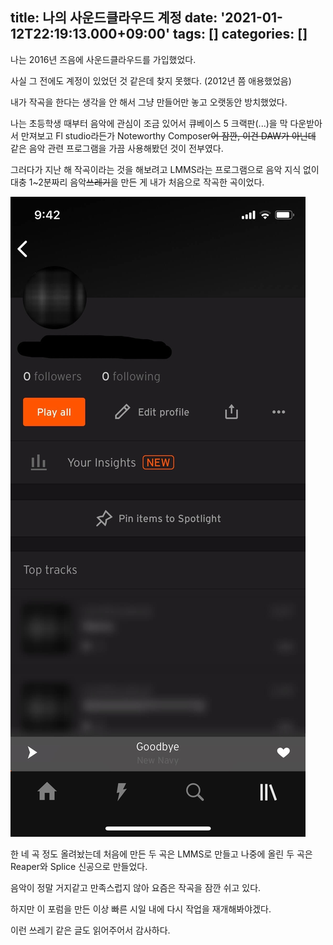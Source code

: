 title: 나의 사운드클라우드 계정
date: '2021-01-12T22:19:13.000+09:00'
tags: []
categories: []
---
나는 2016년 즈음에 사운드클라우드를 가입했었다.

사실 그 전에도 계정이 있었던 것 같은데 찾지 못했다. (2012년 쯤 애용했었음)

내가 작곡을 한다는 생각을 안 해서 그냥 만들어만 놓고 오랫동안 방치했었다.

나는 초등학생 때부터 음악에 관심이 조금 있어서 큐베이스 5 크랙판(...)을 막 다운받아서 만져보고 Fl studio라든가 Noteworthy Composer~~어 잠깐, 이건 DAW가 아닌데~~ 같은 음악 관련 프로그램을 가끔 사용해봤던 것이 전부였다.

그러다가 지난 해 작곡이라는 것을 해보려고 LMMS라는 프로그램으로 음악 지식 없이 대충 1~2분짜리 음악~~쓰레기~~을 만든 게 내가 처음으로 작곡한 곡이었다.


![5e328aff-3d0e-403c-b1a2-be460f41a7f1.jpeg](/files/2021/jan/12/5dc5284fc2fefd55c0fb7f0174d1e5ad.jpeg "나의 Soundcloud 계정")


한 네 곡 정도 올려놨는데 처음에 만든 두 곡은 LMMS로 만들고 나중에 올린 두 곡은 Reaper와 Splice 신공으로 만들었다.

음악이 정말 거지같고 만족스럽지 않아 요즘은 작곡을 잠깐 쉬고 있다.

하지만 이 포럼을 만든 이상 빠른 시일 내에 다시 작업을 재개해봐야겠다.

이런 쓰레기 같은 글도 읽어주어서 감사하다.